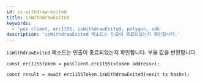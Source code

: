 ```yaml
---
id: is-withdraw-exited
title: isWithdrawExited
keywords:
  - 'pos client, erc1155, isWithdrawExited, polygon, sdk'
description: 'isWithdrawExited 메소드는 인출이 종료되었는지 확인합니다.'
---
```


`isWithdrawExited` 메소드는 인출이 종료되었는지 확인합니다. 부울 값을 반환합니다.

```
const erc1155Token = posClient.erc1155(<token address>);

const result = await erc1155Token.isWithdrawExited(<exit tx hash>);

```
